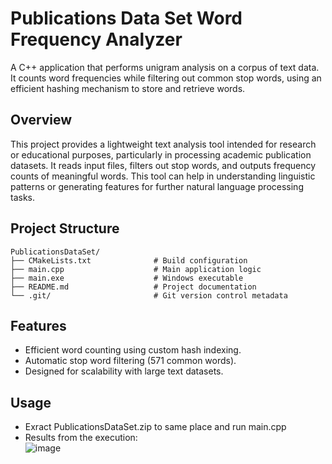 # Publications Data Set Word Frequency Analyzer
A C++ application that performs unigram analysis on a corpus of text data. It counts word frequencies while filtering out common stop words, using an efficient hashing mechanism to store and retrieve words.

## Overview
This project provides a lightweight text analysis tool intended for research or educational purposes, particularly in processing academic publication datasets. It reads input files, filters out stop words, and outputs frequency counts of meaningful words. This tool can help in understanding linguistic patterns or generating features for further natural language processing tasks.

## Project Structure
```plaintext
PublicationsDataSet/
├── CMakeLists.txt              # Build configuration
├── main.cpp                    # Main application logic
├── main.exe                    # Windows executable
├── README.md                   # Project documentation
└── .git/                       # Git version control metadata
```

## Features
- Efficient word counting using custom hash indexing.
- Automatic stop word filtering (571 common words).
- Designed for scalability with large text datasets.

## Usage
- Exract PublicationsDataSet.zip to same place and run main.cpp
- Results from the execution:<br />
![image](https://github.com/user-attachments/assets/134bf333-bb61-46b0-9ffe-11497af9e377)
